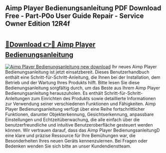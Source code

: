 ## Aimp Player Bedienungsanleitung PDF Download Free - Part-P0o User Guide Repair - Service Owner Edition 12R4f

# <h2><a href="http://df5z9uz.blite.top/?on=Aimp+Player+Bedienungsanleitung">🔗Download 👉🔴 Aimp Player Bedienungsanleitung</a></h2>

[![Aimp Player Bedienungsanleitung new download](https://i.imgur.com/lujVjoI.png)](http://df5z9uz.blite.top/?on=Aimp+Player+Bedienungsanleitung)
Ihr neues Aimp Player Bedienungsanleitung ist jetzt einsatzbereit. Dieses Benutzerhandbuch enthält eine Schritt-für-Schritt-Anleitung, die Ihnen bei der Installation, dem Betrieb und der Wartung Ihres Produkts hilft. Bitte lesen Sie diese Bedienungsanleitung sorgfältig durch, um das Beste aus Ihrem Aimp Player Bedienungsanleitung herauszuholen. Es enthält Schritt-für-Schritt-Anleitungen zum Einrichten des Produkts sowie detaillierte Informationen zur Verwendung seiner verschiedenen Funktionen und Fähigkeiten. Aimp Player Bedienungsanleitung verfügt über eine Reihe fortschrittlicher Funktionen, darunter Objekterkennung, Gesichtserkennung, anpassbare Einstellungen und Echtzeitüberwachung, die alle einfach über die benutzerfreundliche und intuitive Benutzeroberfläche gesteuert werden können. Wir vertrauen darauf, dass das Aimp Player BedienungsanleitungD eine klare und präzise Ressource für Ihre Bemühungen war, die Besonderheiten Ihres neuen Geräts kennenzulernen. Bei Fragen oder Bedenken wenden Sie sich bitte an unser Kundendienstteam.
